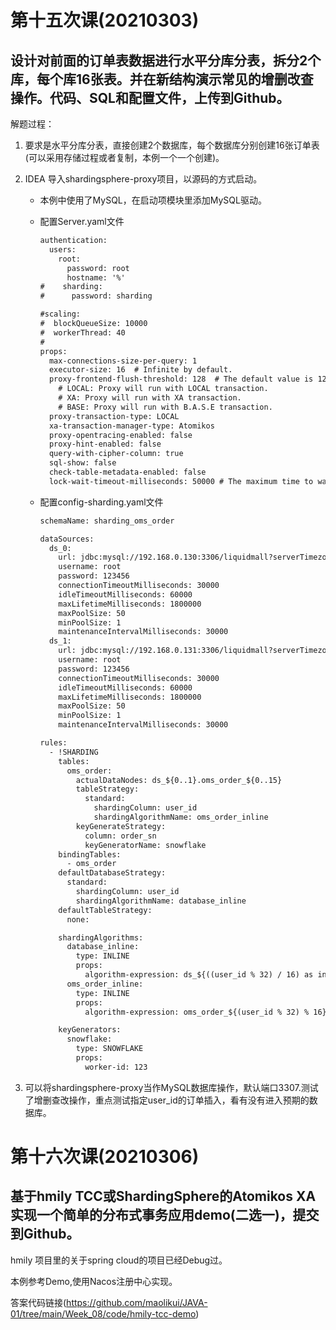 # 第十五次课(20210303)

## 设计对前面的订单表数据进行水平分库分表，拆分2个库，每个库16张表。并在新结构演示常见的增删改查操作。代码、SQL和配置文件，上传到Github。

解题过程：

1. 要求是水平分库分表，直接创建2个数据库，每个数据库分别创建16张订单表(可以采用存储过程或者复制，本例一个一个创建)。

2. IDEA 导入shardingsphere-proxy项目，以源码的方式启动。						

   - 本例中使用了MySQL，在启动项模块里添加MySQL驱动。

   - 配置Server.yaml文件

     ```html
     authentication:
       users:
         root:
           password: root
           hostname: '%'
     #    sharding:
     #      password: sharding
     
     #scaling:
     #  blockQueueSize: 10000
     #  workerThread: 40
     #
     props:
       max-connections-size-per-query: 1
       executor-size: 16  # Infinite by default.
       proxy-frontend-flush-threshold: 128  # The default value is 128.
         # LOCAL: Proxy will run with LOCAL transaction.
         # XA: Proxy will run with XA transaction.
         # BASE: Proxy will run with B.A.S.E transaction.
       proxy-transaction-type: LOCAL
       xa-transaction-manager-type: Atomikos
       proxy-opentracing-enabled: false
       proxy-hint-enabled: false
       query-with-cipher-column: true
       sql-show: false
       check-table-metadata-enabled: false
       lock-wait-timeout-milliseconds: 50000 # The maximum time to wait for a lock
     ```

   - 配置config-sharding.yaml文件

     ```html
     schemaName: sharding_oms_order
     
     dataSources:
       ds_0:
         url: jdbc:mysql://192.168.0.130:3306/liquidmall?serverTimezone=UTC&useSSL=false
         username: root
         password: 123456
         connectionTimeoutMilliseconds: 30000
         idleTimeoutMilliseconds: 60000
         maxLifetimeMilliseconds: 1800000
         maxPoolSize: 50
         minPoolSize: 1
         maintenanceIntervalMilliseconds: 30000
       ds_1:
         url: jdbc:mysql://192.168.0.131:3306/liquidmall?serverTimezone=UTC&useSSL=false
         username: root
         password: 123456
         connectionTimeoutMilliseconds: 30000
         idleTimeoutMilliseconds: 60000
         maxLifetimeMilliseconds: 1800000
         maxPoolSize: 50
         minPoolSize: 1
         maintenanceIntervalMilliseconds: 30000
     
     rules:
       - !SHARDING
         tables:
           oms_order:
             actualDataNodes: ds_${0..1}.oms_order_${0..15}
             tableStrategy:
               standard:
                 shardingColumn: user_id
                 shardingAlgorithmName: oms_order_inline
             keyGenerateStrategy:
               column: order_sn
               keyGeneratorName: snowflake
         bindingTables:
           - oms_order
         defaultDatabaseStrategy:
           standard:
             shardingColumn: user_id
             shardingAlgorithmName: database_inline
         defaultTableStrategy:
           none:
     
         shardingAlgorithms:
           database_inline:
             type: INLINE
             props:
               algorithm-expression: ds_${((user_id % 32) / 16) as int}
           oms_order_inline:
             type: INLINE
             props:
               algorithm-expression: oms_order_${(user_id % 32) % 16}
     
         keyGenerators:
           snowflake:
             type: SNOWFLAKE
             props:
               worker-id: 123
     ```

3. 可以将shardingsphere-proxy当作MySQL数据库操作，默认端口3307.测试了增删查改操作，重点测试指定user_id的订单插入，看有没有进入预期的数据库。

# 第十六次课(20210306)

## 基于hmily TCC或ShardingSphere的Atomikos  XA实现一个简单的分布式事务应用demo(二选一)，提交到Github。

hmily 项目里的关于spring cloud的项目已经Debug过。

本例参考Demo,使用Nacos注册中心实现。

答案代码链接(https://github.com/maolikui/JAVA-01/tree/main/Week_08/code/hmily-tcc-demo)

